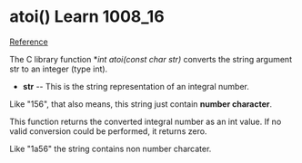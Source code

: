 # atoi() Learn 1008_16

[Reference](https://www.tutorialspoint.com/c_standard_library/c_function_atoi.htm)


The C library function **int atoi(const char *str)** converts the string argument str to an integer (type int).

- **str** -- This is the string representation of an integral number. 

 Like "156", that also means, this string just contain **number character**. 

This function returns the converted integral number as an int value. If no valid conversion could be performed, it returns zero. 

Like "1a56" the string contains non number charcater.

